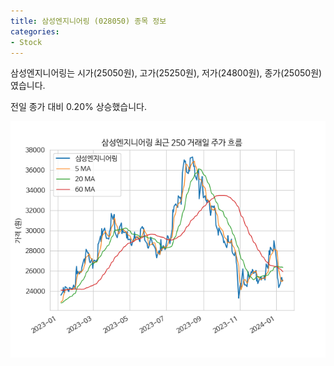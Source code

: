 ```yaml
---
title: 삼성엔지니어링 (028050) 종목 정보
categories:
- Stock
---
```


삼성엔지니어링는 시가(25050원), 고가(25250원), 저가(24800원), 종가(25050원)였습니다.

전일 종가 대비 0.20% 상승했습니다.

<!-- more -->

![028050](/assets/stock_images/028050.png)